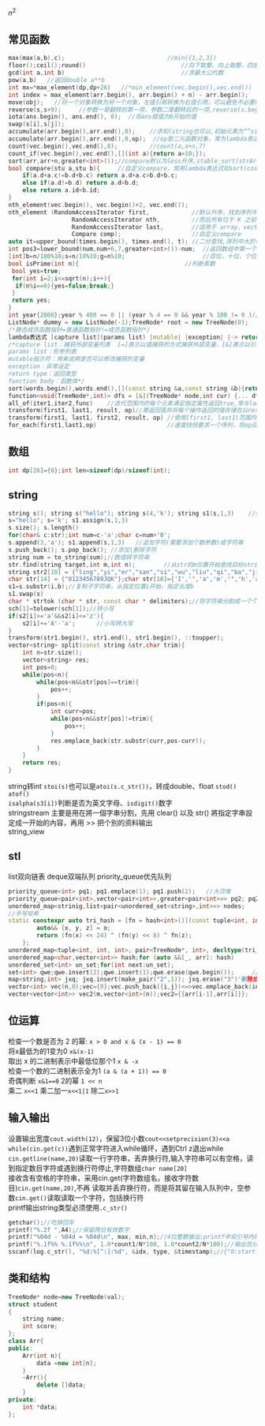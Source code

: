 $n^2$
## 常见函数
```c++
max(max(a,b),c);                             //min({1,2,3})
floor();ceil();round()                           //向下取整、向上取整、四舍五入
gcd(int a,int b)                                 //求最大公约数
pow(a,b)   //返回double a**b
int mx=*max_element(dp,dp+26)   //*min_element(vec.begin(),vec.end())
int index = max_element(arr.begin(), arr.begin() + n) - arr.begin();
move(obj);   //将一个对象转换为另一个对象，左值引用转换为右值引用，可以避免不必要的拷贝操作
reverse(s,s+9);     //参数一是翻转的第一项，参数二是翻转后的一项,reverse(s.begin(),s.begin()+9)
iota(ans.begin(), ans.end(), 0);  //将ans赋值为0开始的值
swap(s[i],s[j]);
accumulate(arr.begin(),arr.end(),0);    //求和(string也可以,初始元素为“”s或者string{})  
accumulate(arr.begin(),arr.end(),0,op);  //op是二元函数对象，常为lambda表达式，参1总数，参2arr元素
count(vec.begin(),vec.end(),8);         //count(a,a+n,7)
count_if(vec.begin(),vec.end(),[](int a){return a>10;});
sort(arr,arr+n,greater<int>());//compare默认为less升序,stable_sort(strArray.begin(), strArray.end(), compare); 稳定排序
bool compare(stu a,stu b){     //自定义compare，常用lambda表达式如sort(costs.begin(), costs.end(), [](vector<int> &a, vector<int> &b){return a[0] - a[1] < b[0] - b[1];}); //差值排序    
	if(a.d+a.c!=b.d+b.c) return a.d+a.c>b.d+b.c;
	else if(a.d!=b.d) return a.d>b.d;
	else return a.id<b.id;
}
nth_element(vec.begin(), vec.begin()+2, vec.end());
nth_element (RandomAccessIterator first,            //默认升序，找到序列中第n小的元素K，并将 K 移动到序列中第 n 的位置处
                  RandomAccessIterator nth,         //而且所有位于 K 之前的元素都比 K 小，所有位于 K 之后的元素都比 K 大。
                  RandomAccessIterator last,        //适用于 array、vector、deque 这 3 个容器以及普通数组
                  Compare comp);                    //自定义compare
auto it=upper_bound(times.begin(), times.end(), t); //二分查找,序列中大於t的最小值的位置(地址)，减去times.begin()即为序号
int pos3=lower_bound(num,num+6,7,greater<int>())-num;  //返回数组中第一个小于或等于被查数的值，重载为greater降序序列
[int]b=n/100%10;s=n/10%10;g=n%10;                      //百位，十位，个位
bool isPrime(int n){                              //判断素数
 bool yes=true;
 for(int i=2;i<=sqrt(n);i++){
  if(n%i==0){yes=false;break;}
 }
 return yes;
}
int year{2008};year % 400 == 0 || (year % 4 == 0 && year % 100 != 0 )//判断闰年
ListNode* dummy = new ListNode(-1);TreeNode* root = new TreeNode(0);
/*静态成员函数指针=普通函数指针!=成员函数指针*/
lambda表达式 [capture list](params list) |mutable| |exception| |-> return type| { function body };
/*capture list：捕获外部变量列表  [=]表示以值捕获的方式捕获外部变量，[&]表示以引用捕获的方式捕获外部变量
params list：形参列表
mutable指示符：用来说用是否可以修改捕获的变量
exception：异常设定
return type：返回类型
function body：函数体*/
sort(words.begin(),words.end(),[](const string &a,const string &b){return a.size()==b.size()?a>b:a.size()<b.size();});
function<void(TreeNode*,int)> dfs = [&](TreeNode* node,int cur) {... dfs(node->left,cur+1);};   //lambda递归型
all_of(iter1,iter2,func)    //迭代范围内的每个元素满足指定属性返回true,常与lambda表达式连用
transform(first1, last1, result, op)//需返回值并将每个操作返回的值存储在以result开头的范围内，op可以是函数指针或函数对象或lambda表达式
transform(first1, last1, first2, result, op) //使用[first1, last1)范围内的每个元素作为第一个参数调用op,并以first2开头的范围内的每个元素作为第二个参数调用op
for_each(first1,last1,op)                    //速度快但要求一个序列，将op应用于[first1, last1)范围内的每个元素，无需返回值
```

## 数组
```c++
int dp[26]={0};int len=sizeof(dp)/sizeof(int);
```

## string
```c++
string s(); string s("hello"); string s(4,'k'); string s1(s,1,3)    //s从1开始长度为3的子串 不支持一个字符型参数的构造函数
s="hello"; s='k'; s1.assign(s,1,3)
s.size(); s.length()
for(char& c:str);int num=c-'a';char c=num+'0';
s.append(3,'a'); s1.append(s,1,3)   //追加字符(需要添加个数参数)或字符串    s.insert(2,3,'k') //在下标2处添加字符串"kkk"
s.push_back(); s.pop_back(); //添加|删除字符
string num = to_string(sum);//数值转字符串 
str.find(string target,int m,int n);        //从str的m位置开始查找目标str的前n个字符，返回第一个首字母位置 str.find("jxq")!=string::npos;str.rfind()
string str2[10] = {"ling","yi","er","san","si","wu","liu","qi","ba","jiu"};string a(5,'8');string *str = {"hello", "world"};
char str[14] = {"0123456789JQK"};char str[10]={'I','','a','m','','h','a','p','p','y'};char *str[] = {"Hello", "C++", "World"};char *str="IloveChina";
s1=s.substr(i,b);//复制子字符串，从指定位置i开始，指定长度b
s1.swap(s)
char * strtok (char * str, const char * delimiters);//将字符串分割成一个个片段,str指向欲分割的字符串(char []型不可是string)，delimiters为分割符(支持多个)
sch[1]=tolower(sch[1]);//转小写
if(s2[i]>='a'&&s2[i]<='z'){
	s2[i]+='A'-'a';      //小写转大写
}
transform(str1.begin(), str1.end(), str1.begin(), ::toupper);
vector<string> split(const string &str,char trim){
    int n=str.size();
    vector<string> res;
    int pos=0;
    while(pos<n){
        while(pos<n&&str[pos]==trim){
            pos++;
        }
        if(pos<n){
            int curr=pos;
            while(pos<n&&str[pos]!=trim){
                pos++;
            }
            res.emplace_back(str.substr(curr,pos-curr));
        }
    }
    return res;
}
```
string转int `stoi(s)`也可以是`atoi(s.c_str())`，转成double、float `stod() atof()`     <br>
`isalpha(s3[i])`判断是否为英文字母、`isdigit()`数字 <br>
 stringstream 主要是用在將一個字串分割，先用 clear() 以及 str() 將指定字串設定成一开始的內容，再用 >> 把个別的资料输出 <br>
 string_view   <br>

## stl
list双向链表   deque双端队列 priority_queue优先队列                           <br>
```c++
priority_queue<int> pq1; pq1.emplace(1); pq1.push(2);   //大顶堆
priority_queue<pair<int>,vector<pair<int>>,greater<pair<int>>> pq2;	pq2.push({0, 1});  //小顶堆
unordered_map<strinig,list<pair<unordered_set<string>,int>>> nodes;
//手写哈希
static constexpr auto tri_hash = [fn = hash<int>()](const tuple<int, int, int>& o) -> size_t {
        auto&& [x, y, z] = o;
        return (fn(x) << 24) ^ (fn(y) << 8) ^ fn(z);
    };
unordered_map<tuple<int, int, int>, pair<TreeNode*, int>, decltype(tri_hash)> seen{0, tri_hash};
unordered_map<char,vector<int>> hash;for (auto &&[_, arr]: hash)
unordered_set<int> un_set;for(int next:un_set);
set<int> qwe;qwe.insert(2);qwe.insert(1);qwe.erase(qwe.begin());     //插入字符后有序，删除的是1
map<string,int> jxq; jxq.insert(make_pair("2",1)); jxq.erase("3")'删除成功返回1，不成功返回0'
vector<int> vec(n,0);vec={0};vec.push_back({i,j})<=>vec.emplace_back(initializer_list<int>{i,j});vec.erase(vec.begin()【,vec.begin()+n】);vec.emplace(vec.begin(),0); 
vector<vector<int>> vec2(m,vector<int>(n));vec2={{arr[i-1],arr[i]}};
```

## 位运算
检查一个数是否为 2 的幂: `x > 0 and x & (x - 1) == 0`  <br>
将x最低为的1变为0 `x&(x-1)`                            <br>
取出 x 的二进制表示中最低位那个1 `x & -x `              <br>
检查一个数的二进制表示全为1  `(a & (a + 1)) == 0`       <br>
奇偶判断 `x&1==0` 2的幂 `1 << n `                      <br>
乘二 `x<<1` 乘二加一`x<<1|1`   除二`x>>1`

## 输入输出
设置输出宽度`cout.width(12)`，保留3位小数`cout<<setprecision(3)<<a`         <br>
`while(cin.get(c))`遇到正常字符进入while循环，遇到Ctrl z退出while            <br>
`cin.getline(name,20)`读取一行字符串，丢弃换行符,输入字符串可以有空格，读到指定数目字符或遇到换行符停止,字符数组`char name[20]`   <br>
接收含有空格的字符串，采用cin.get(字符数组名，接收字符数目)`cin.get(name,20)`,不再 读取并丢弃换行符，而是将其留在输入队列中，空参数`cin.get()`读取读取一个字符，包括换行符      <br>
printf输出string类型必须使用`.c_str()`   <br>
```c++
getchar();//吃掉回车
printf("%.2f ",A4);//保留两位有效数字
printf("%04d - %04d = %04d\n", max, min,n);//4位整数输出;printf中双引号内除了输出控制符和转义字符\n外，所有其余的普通字符全部都原样输出
printf("%.1f%% %.1f%%\n", 1.0*count1/N*100, 1.0*count2/N*100);//输出百分数两个百分号
sscanf(log.c_str(), "%d:%[^:]:%d", &idx, type, &timestamp);//{"0:start:0","0:end:2"}
```

## 类和结构
```c++
TreeNode* node=new TreeNode(val);
struct student
{
    string name;
    int score;
};
class Arr{
public:
    Arr(int n){
        data =new int[n];
    }
    ~Arr(){
        delete []data;
    }
private:
    int *data;
};
```
